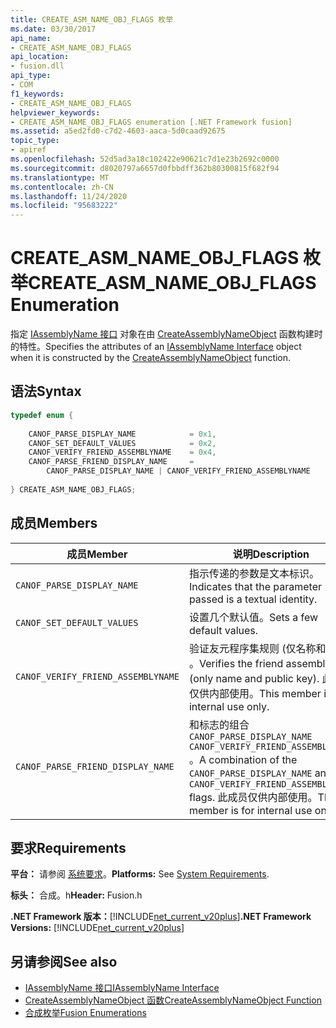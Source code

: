 ```yaml
---
title: CREATE_ASM_NAME_OBJ_FLAGS 枚举
ms.date: 03/30/2017
api_name:
- CREATE_ASM_NAME_OBJ_FLAGS
api_location:
- fusion.dll
api_type:
- COM
f1_keywords:
- CREATE_ASM_NAME_OBJ_FLAGS
helpviewer_keywords:
- CREATE_ASM_NAME_OBJ_FLAGS enumeration [.NET Framework fusion]
ms.assetid: a5ed2fd0-c7d2-4603-aaca-5d0caad92675
topic_type:
- apiref
ms.openlocfilehash: 52d5ad3a18c102422e90621c7d1e23b2692c0000
ms.sourcegitcommit: d8020797a6657d0fbbdff362b80300815f682f94
ms.translationtype: MT
ms.contentlocale: zh-CN
ms.lasthandoff: 11/24/2020
ms.locfileid: "95683222"
---
```

# <a name="create_asm_name_obj_flags-enumeration"></a><span data-ttu-id="e5259-102">CREATE_ASM_NAME_OBJ_FLAGS 枚举</span><span class="sxs-lookup"><span data-stu-id="e5259-102">CREATE_ASM_NAME_OBJ_FLAGS Enumeration</span></span>

<span data-ttu-id="e5259-103">指定 [IAssemblyName 接口](iassemblyname-interface.md) 对象在由 [CreateAssemblyNameObject](createassemblynameobject-function.md) 函数构建时的特性。</span><span class="sxs-lookup"><span data-stu-id="e5259-103">Specifies the attributes of an [IAssemblyName Interface](iassemblyname-interface.md) object when it is constructed by the [CreateAssemblyNameObject](createassemblynameobject-function.md) function.</span></span>  
  
## <a name="syntax"></a><span data-ttu-id="e5259-104">语法</span><span class="sxs-lookup"><span data-stu-id="e5259-104">Syntax</span></span>  
  
```cpp  
typedef enum {  
  
    CANOF_PARSE_DISPLAY_NAME            = 0x1,  
    CANOF_SET_DEFAULT_VALUES            = 0x2,  
    CANOF_VERIFY_FRIEND_ASSEMBLYNAME    = 0x4,  
    CANOF_PARSE_FRIEND_DISPLAY_NAME     =
        CANOF_PARSE_DISPLAY_NAME | CANOF_VERIFY_FRIEND_ASSEMBLYNAME  
  
} CREATE_ASM_NAME_OBJ_FLAGS;  
```  
  
## <a name="members"></a><span data-ttu-id="e5259-105">成员</span><span class="sxs-lookup"><span data-stu-id="e5259-105">Members</span></span>  
  
|<span data-ttu-id="e5259-106">成员</span><span class="sxs-lookup"><span data-stu-id="e5259-106">Member</span></span>|<span data-ttu-id="e5259-107">说明</span><span class="sxs-lookup"><span data-stu-id="e5259-107">Description</span></span>|  
|------------|-----------------|  
|`CANOF_PARSE_DISPLAY_NAME`|<span data-ttu-id="e5259-108">指示传递的参数是文本标识。</span><span class="sxs-lookup"><span data-stu-id="e5259-108">Indicates that the parameter passed is a textual identity.</span></span>|  
|`CANOF_SET_DEFAULT_VALUES`|<span data-ttu-id="e5259-109">设置几个默认值。</span><span class="sxs-lookup"><span data-stu-id="e5259-109">Sets a few default values.</span></span>|  
|`CANOF_VERIFY_FRIEND_ASSEMBLYNAME`|<span data-ttu-id="e5259-110">验证友元程序集规则 (仅名称和公钥) 。</span><span class="sxs-lookup"><span data-stu-id="e5259-110">Verifies the friend assembly rule (only name and public key).</span></span> <span data-ttu-id="e5259-111">此成员仅供内部使用。</span><span class="sxs-lookup"><span data-stu-id="e5259-111">This member is for internal use only.</span></span>|  
|`CANOF_PARSE_FRIEND_DISPLAY_NAME`|<span data-ttu-id="e5259-112">和标志的组合 `CANOF_PARSE_DISPLAY_NAME` `CANOF_VERIFY_FRIEND_ASSEMBLYNAME` 。</span><span class="sxs-lookup"><span data-stu-id="e5259-112">A combination of the `CANOF_PARSE_DISPLAY_NAME` and `CANOF_VERIFY_FRIEND_ASSEMBLYNAME` flags.</span></span> <span data-ttu-id="e5259-113">此成员仅供内部使用。</span><span class="sxs-lookup"><span data-stu-id="e5259-113">This member is for internal use only.</span></span>|  
  
## <a name="requirements"></a><span data-ttu-id="e5259-114">要求</span><span class="sxs-lookup"><span data-stu-id="e5259-114">Requirements</span></span>  

 <span data-ttu-id="e5259-115">**平台：** 请参阅 [系统要求](../../get-started/system-requirements.md)。</span><span class="sxs-lookup"><span data-stu-id="e5259-115">**Platforms:** See [System Requirements](../../get-started/system-requirements.md).</span></span>  
  
 <span data-ttu-id="e5259-116">**标头：** 合成。h</span><span class="sxs-lookup"><span data-stu-id="e5259-116">**Header:** Fusion.h</span></span>  
  
 <span data-ttu-id="e5259-117">**.NET Framework 版本：**[!INCLUDE[net_current_v20plus](../../../../includes/net-current-v20plus-md.md)]</span><span class="sxs-lookup"><span data-stu-id="e5259-117">**.NET Framework Versions:** [!INCLUDE[net_current_v20plus](../../../../includes/net-current-v20plus-md.md)]</span></span>  
  
## <a name="see-also"></a><span data-ttu-id="e5259-118">另请参阅</span><span class="sxs-lookup"><span data-stu-id="e5259-118">See also</span></span>

- [<span data-ttu-id="e5259-119">IAssemblyName 接口</span><span class="sxs-lookup"><span data-stu-id="e5259-119">IAssemblyName Interface</span></span>](iassemblyname-interface.md)
- [<span data-ttu-id="e5259-120">CreateAssemblyNameObject 函数</span><span class="sxs-lookup"><span data-stu-id="e5259-120">CreateAssemblyNameObject Function</span></span>](createassemblynameobject-function.md)
- [<span data-ttu-id="e5259-121">合成枚举</span><span class="sxs-lookup"><span data-stu-id="e5259-121">Fusion Enumerations</span></span>](fusion-enumerations.md)
